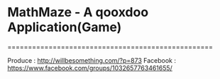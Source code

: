 # MathMaze - A qooxdoo Application(Game)
==================================================

Produce : http://willbesomething.com/?p=873
Facebook : https://www.facebook.com/groups/1032657763461655/